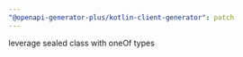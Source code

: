 ```yaml
---
"@openapi-generator-plus/kotlin-client-generator": patch
---
```


leverage sealed class with oneOf types

